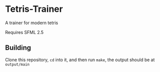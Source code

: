 # Tetris-Trainer
A trainer for modern tetris

Requires SFML 2.5

## Building

Clone this repository, `cd` into it, and then run `make`, the output should be at `output/main`
